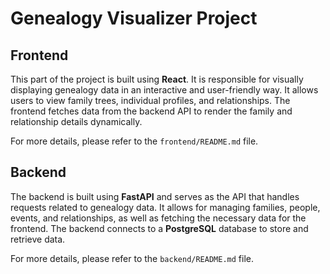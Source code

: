 # Genealogy Visualizer Project

## Frontend

This part of the project is built using **React**. It is responsible for visually displaying genealogy data in an interactive and user-friendly way. It allows users to view family trees, individual profiles, and relationships. The frontend fetches data from the backend API to render the family and relationship details dynamically.

For more details, please refer to the `frontend/README.md` file.

## Backend

The backend is built using **FastAPI** and serves as the API that handles requests related to genealogy data. It allows for managing families, people, events, and relationships, as well as fetching the necessary data for the frontend. The backend connects to a **PostgreSQL** database to store and retrieve data.

For more details, please refer to the `backend/README.md` file.

